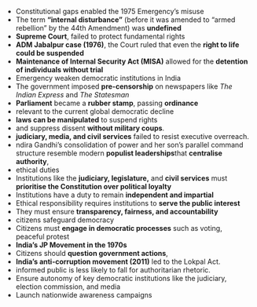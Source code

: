 - Constitutional gaps enabled the 1975 Emergency’s misuse
- The term **“internal disturbance”** (before it was amended to “armed rebellion” by the 44th Amendment) was **undefined**
- **Supreme Court**, failed to protect fundamental rights
- **ADM Jabalpur case (1976)**, the Court ruled that even the **right to life could be suspended**
- **Maintenance of Internal Security Act (MISA)** allowed for the **detention of individuals without trial**
- Emergency weaken democratic institutions in India
- The government imposed **pre-censorship** on newspapers like *The Indian Express* and *The Statesman*
- **Parliament** became a **rubber stamp**, passing **ordinance**
- relevant to the current global democratic decline
- **laws can be manipulated** to suspend rights
- and suppress dissent **without military coups**.
- **judiciary, media, and civil services** failed to resist executive overreach.
- ndira Gandhi’s consolidation of power and her son’s parallel command structure resemble modern **populist leaderships**that **centralise authority**,
- ethical duties
- Institutions like the **judiciary, legislature,** and **civil services** must **prioritise the Constitution over political loyalty**
- Institutions have a duty to remain **independent and impartial**
- Ethical responsibility requires institutions to **serve the public interest**
- They must ensure **transparency, fairness, and accountability**
- citizens safeguard democracy
- Citizens must **engage in democratic processes** such as voting, peaceful protest
- **India’s JP Movement in the 1970s**
- Citizens should **question government actions**,
- **India’s anti-corruption movement (2011)** led to the Lokpal Act.
- informed public is less likely to fall for authoritarian rhetoric.
- Ensure autonomy of key democratic institutions like the judiciary, election commission, and media
- Launch nationwide awareness campaigns
